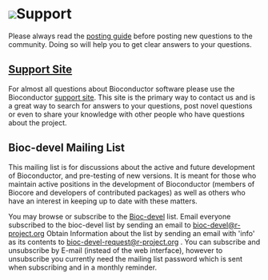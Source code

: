 # ![](/images/icons/help.gif)Support


Please always read the [posting guide][5] before posting new questions
to the community.  Doing so will help you to get clear answers to
your questions.

## [Support Site](https://support.bioconductor.org/)

For almost all questions about Bioconductor software please use the
Bioconductor [support site](https://support.bioconductor.org/). This
site is the primary way to contact us and is a great way to search for
answers to your questions, post novel questions or even to share your
knowledge with other people who have questions about the project.


<a name="bioc-devel"></a>

## Bioc-devel Mailing List

This mailing list is for discussions about the active and future development
of Bioconductor, and pre-testing of new versions. It is meant for
those who maintain active positions in the development of Bioconductor
(members of Biocore and developers of contributed packages) as well as
others who have an interest in keeping up to date with these matters.

You may browse or subscribe to the [Bioc-devel][8] list.  Email
everyone subscribed to the bioc-devel list by sending an email to
[bioc-devel@r-project.org][9] Obtain Information about the list by
sending an email with 'info' as its contents to
[bioc-devel-request@r-project.org][10] . You can subscribe and
unsubscribe by E-mail (instead of the web interface), however to
unsubscribe you currently need the mailing list password which is sent
when subscribing and in a monthly reminder.


[5]: /help/support/posting-guide/
[8]: https://stat.ethz.ch/mailman/listinfo/bioc-devel
[9]: mailto:bioc-devel@r-project.org
[10]: mailto:bioc-devel-request@r-project.org
